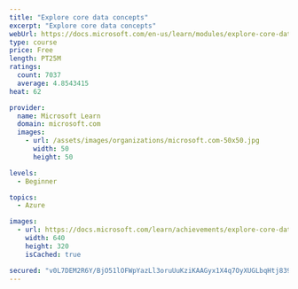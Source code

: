 ```yaml
---
title: "Explore core data concepts"
excerpt: "Explore core data concepts"
webUrl: https://docs.microsoft.com/en-us/learn/modules/explore-core-data-concepts/
type: course
price: Free
length: PT25M
ratings:
  count: 7037
  average: 4.8543415
heat: 62

provider:
  name: Microsoft Learn
  domain: microsoft.com
  images:
    - url: /assets/images/organizations/microsoft.com-50x50.jpg
      width: 50
      height: 50

levels:
  - Beginner

topics:
  - Azure

images:
  - url: https://docs.microsoft.com/learn/achievements/explore-core-data-concepts-social.png
    width: 640
    height: 320
    isCached: true

secured: "v0L7DEM2R6Y/BjO51lOFWpYazLl3oruUuKziKAAGyx1X4q7OyXUGLbqHtj839ZKp6YINA+a2vYi5jVXXZLcZRZo8PExcK0QJGZ1G5iqr363VMn5UwOsmI3kTohwKH6Z0lGJi2Y3rirDpERNa99St7NZ0llwmIUFwMnZN/BjQqNVi4uD/QFclNK2k72YdgKxk6Sx8xNH5LEkQ8O5duw4Ni9M2Si6QyBwu7/EUS8VBP/8y0JqLzGH/ZZq9tb2vVEm3XETmkXn0d0LqtGOXku3k4PdjWnuZwCdla2KQCuiL+suEf1iqIBh+G99t5LmoNPZbm2ramQxWM6OiKbnc8Y95J2YILlg/DHplJVaFbVFqYAmhRdvlpR8On49Q5fHpH5mqyE27X/COqnm2thk7Bjol0YDVzn1xJfhkKiv83NaXULE=;LSjmPe6SBEzQd3tSIn0qZA=="
---
```


